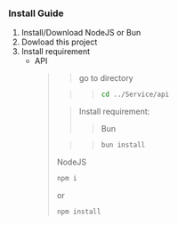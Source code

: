 ### Install Guide

1. Install/Download NodeJS or Bun
2. Dowload this project
3. Install requirement
   - API
     > > go to directory
     >
     > > > ```bash
     > > > cd ../Service/api
     > > > ```
     >
     > > Install requirement:
     > >
     > > > Bun
     >
     > > > ```bash
     > > > bun install
     > > > ```
     >
     > NodeJS
     >
     > ```bash
     > npm i
     > ```
     >
     > or
     >
     > ```bash
     > npm install
     > ```
